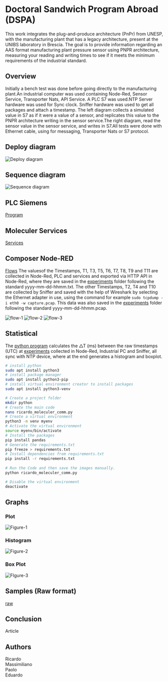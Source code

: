 # Doctoral Sandwich Program Abroad (DSPA) 
This work integrates the plug-and-produce architecture (PnPr) from UNESP, with the manufacturing plant that has a legacy architecture, present at the UNIBS laboratory in Brescia. The goal is to provide information regarding an AAS format manufacturing plant pressure sensor using PNPR architecture, measuring your reading and writing times to see if it meets the minimum requirements of the industrial standard. 
 
## Overview
Initially a bench test was done before going directly to the manufacturing plant.An industrial computer was used containing Node-Red, Sensor Service, Transporter Nats, API Service. A PLC S7 was used.NTP Server hardware was used for Sync clock. Sniffer hardware was used to get all packages and attach a timestamp. The left diagram collects a simulated value in S7 as if it were a value of a sensor, and replicates this value to the PNPR architecture writing in the sensor service.The right diagram, read the sensor value in the sensor service, and writes in S7.All tests were done with Ethernet cable, using for messaging, Transporter Nats or S7 protocol. 

 
## Deploy diagram
![Deploy diagram](diagrams/deploy/deploy-diagram.svg)

## Sequence diagram
![Sequence diagram](diagrams/sequence/sequence-diagram.svg)

## PLC Siemens 
[Program](./siemens/program.txt)

## Moleculer Services
[Services](./services/)

## Composer Node-RED
[Flows](./node-red/flows/composer-v1.0.0.json)
The values ​​of the Timestamps, T1, T3, T5, T6, T7, T8, T9 and T11 are collected in Node-Red, PLC and services and exported via HTTP API in Node-Red, where they are saved in the [experiments](./experiments/) folder following the standard yyyy-mm-dd-hhmm.txt.
The other Timestamps, T2, T4 and T10 are collected by Sniffer and saved with the help of Wireshark by selecting the Ethernet adapter in use, using the command for example `sudo tcpdump -i eth0 -w capture.pcap`. This data was also saved in the [experiments](./experiments/) folder following the standard yyyy-mm-dd-hhmm.pcap.

![flow-1](./node-red/flow-1.png)
![flow-2](./node-red/flow-2.png)
![flow-3](./node-red/flow-3.png)




## Statistical
The [python program](./python/ricardo_moleculer_comm.py) calculates the △T (ms) between the raw timestamps (UTC) at [experiments](./experiments/)  collected in Node-Red, Industrial PC and Sniffer, all sync with NTP device, where at the end generates a histogram and boxplot.

```bash
# install python
sudo apt install python3
# install package manager
sudo apt install python3-pip
# install virtual environment creator to install packages
sudo apt install python3-venv

# Create a project folder
mkdir python
# Create the main code
nano ricardo_moleculer_comm.py
# Create a virtual environment
python3 -m venv myenv
# Activate the virtual environment 
source myenv/bin/activate
# Install the packages
pip install pandas
# Generate the requirements.txt
pip freeze > requirements.txt
# Install dependencies from requirements.txt
pip install -r requirements.txt
 
# Run the Code and then save the images manually.
python ricardo_moleculer_comm.py

# Disable the virtual environment
deactivate
```
 
## Graphs

### Plot
![Figure-1](./experiments/2024-07-31/2024-07-31-09-27-Figure-1.svg) 
### Histogram
![Figure-2](./experiments/2024-07-31/2024-07-31-09-27-Figure-2.svg)  
### Box Plot
![FIgure-3](./experiments/2024-07-31/2024-07-31-09-27-Figure-3.svg)  

## Samples (Raw format)
[raw](./experiments/2024-06-19/2024-06-19-1449.txt.xlsx)

## Conclusion
Article

## Authors
Ricardo  
Massimiliano  
Paolo  
Eduardo  





